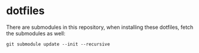 # dotfiles

There are submodules in this repository, when installing these dotfiles, fetch the submodules as well:

```
git submodule update --init --recursive
```
